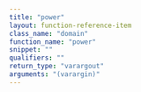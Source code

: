 ```yaml
---
title: "power"
layout: function-reference-item
class_name: "domain"
function_name: "power"
snippet: ""
qualifiers: ""
return_type: "varargout"
arguments: "(varargin)"
---
```


<pre class="help-text"></pre>